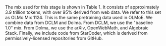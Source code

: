 The mix used for this stage is shown in Table 1. It consists of approximately 3.9 trillion tokens, with over 95% derived from web data. We refer to this set as OLMo Mix 1124. This is the same pretraining data used in OLMoE. We combine data from DCLM and Dolma. From DCLM, we use the "baseline 1.0" mix. From Dolma, we use the arXiv, OpenWebMath, and Algebraic Stack. Finally, we include code from StarCoder, which is derived from permissively-licensed repositories from GitHub.